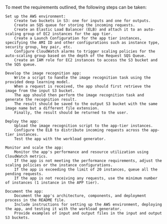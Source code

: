 To meet the requirements outlined, the following steps can be taken:

    Set up the AWS environment:
        Create two buckets in S3: one for inputs and one for outputs.
        Create an SQS queue for storing the incoming requests.
        Create an Elastic Load Balancer (ELB) and attach it to an auto-scaling group of EC2 instances for the app tier.
        Create a Launch Configuration for the app tier instances, specifying the AMI ID and other configurations such as instance type, security group, key pair, etc.
        Configure CloudWatch alarms to trigger scaling policies for the auto-scaling group based on the depth of the Request SQS Queue.
        Create an IAM role for EC2 instances to access the S3 bucket and the SQS queue.

    Develop the image recognition app:
        Write a script to handle the image recognition task using the provided deep learning model.
        When a request is received, the app should first retrieve the image from the input S3 bucket.
        The app should then perform the image recognition task and generate the recognition result.
        The result should be saved to the output S3 bucket with the same image name but a different file extension.
        Finally, the result should be returned to the user.

    Deploy the app:
        Upload the image recognition script to the app-tier instances.
        Configure the ELB to distribute incoming requests across the app-tier instances.
        Test the app with the workload generator.

    Monitor and scale the app:
        Monitor the app's performance and resource utilization using CloudWatch metrics.
        If the app is not meeting the performance requirements, adjust the scaling policies or the instance configurations.
        If the app is exceeding the limit of 20 instances, queue all the pending requests.
        If the app is not receiving any requests, use the minimum number of instances (1 instance in the APP tier).

    Document the app:
        Document the app's architecture, components, and deployment process in the README file.
        Include instructions for setting up the AWS environment, deploying the app, and testing it with the workload generator.
        Provide examples of input and output files in the input and output S3 buckets.
